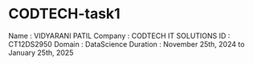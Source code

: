 # CODTECH-task1

Name : VIDYARANI PATIL
Company : CODTECH IT SOLUTIONS
ID : CT12DS2950
Domain : DataScience
Duration : November 25th, 2024 to January 25th, 2025



